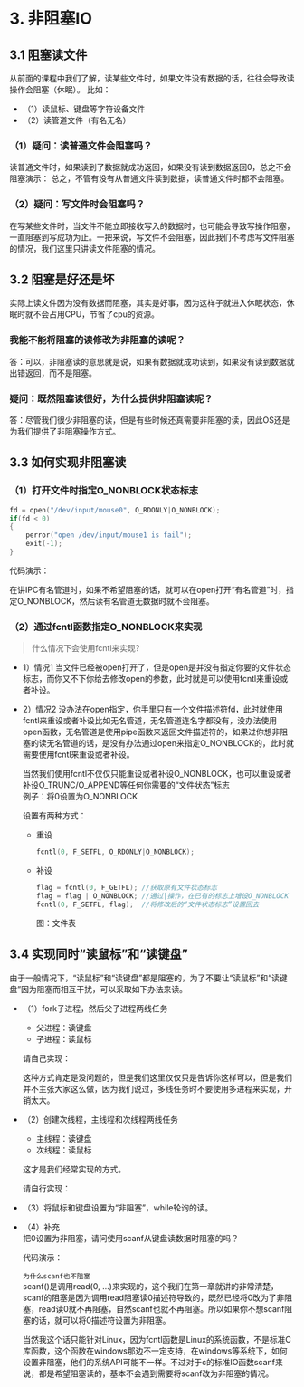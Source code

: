 # 3. 非阻塞IO

## 3.1 阻塞读文件

从前面的课程中我们了解，读某些文件时，如果文件没有数据的话，往往会导致读操作会阻塞（休眠）。
比如：

+ （1）读鼠标、键盘等字符设备文件
+ （2）读管道文件（有名无名）

### （1）疑问：读普通文件会阻塞吗？

读普通文件时，如果读到了数据就成功返回，如果没有读到数据返回0，总之不会阻塞演示：
总之，不管有没有从普通文件读到数据，读普通文件时都不会阻塞。

### （2）疑问：写文件时会阻塞吗？

在写某些文件时，当文件不能立即接收写入的数据时，也可能会导致写操作阻塞，一直阻塞到写成功为止。一把来说，写文件不会阻塞，因此我们不考虑写文件阻塞的情况，我们这里只讲读文件阻塞的情况。

## 3.2 阻塞是好还是坏

实际上读文件因为没有数据而阻塞，其实是好事，因为这样子就进入休眠状态，休眠时就不会占用CPU，节省了cpu的资源。

### 我能不能将阻塞的读修改为非阻塞的读呢？

答：可以，非阻塞读的意思就是说，如果有数据就成功读到，如果没有读到数据就出错返回，而不是阻塞。

### 疑问：既然阻塞读很好，为什么提供非阻塞读呢？

答：尽管我们很少非阻塞的读，但是有些时候还真需要非阻塞的读，因此OS还是为我们提供了非阻塞操作方式。

## 3.3 如何实现非阻塞读

### （1）打开文件时指定O_NONBLOCK状态标志

```c
fd = open("/dev/input/mouse0", O_RDONLY|O_NONBLOCK);
if(fd < 0)
{
    perror("open /dev/input/mouse1 is fail");
    exit(-1);
}
```

代码演示：

在讲IPC有名管道时，如果不希望阻塞的话，就可以在open打开“有名管道”时，指定O_NONBLOCK，然后读有名管道无数据时就不会阻塞。

### （2）通过fcntl函数指定O_NONBLOCK来实现

> 什么情况下会使用fcntl来实现?

+ 1）情况1
  当文件已经被open打开了，但是open是并没有指定你要的文件状态标志，而你又不下你给去修改open的参数，此时就是可以使用fcntl来重设或者补设。

+ 2）情况2
  没办法在open指定，你手里只有一个文件描述符fd，此时就使用fcntl来重设或者补设比如无名管道，无名管道连名字都没有，没办法使用open函数，无名管道是使用pipe函数来返回文件描述符的，如果过你想非阻塞的读无名管道的话，是没有办法通过open来指定O_NONBLOCK的，此时就需要使用fcntl来重设或者补设。

  当然我们使用fcntl不仅仅只能重设或者补设O_NONBLOCK，也可以重设或者补设O_TRUNC/O_APPEND等任何你需要的“文件状态”标志  
  例子：将0设置为O_NONBLOCK  

  设置有两种方式：
  + 重设

    ```c
    fcntl(0, F_SETFL, O_RDONLY|O_NONBLOCK);
    ```

  + 补设

    ```c
    flag = fcntl(0, F_GETFL); //获取原有文件状态标志
    flag = flag | O_NONBLOCK; //通过|操作，在已有的标志上增设O_NONBLOCK
    fcntl(0, F_SETFL, flag);  //将修改后的“文件状态标志”设置回去
    ```

    图：文件表

## 3.4 实现同时“读鼠标”和“读键盘”

由于一般情况下，“读鼠标”和“读键盘”都是阻塞的，为了不要让“读鼠标”和“读键盘”因为阻塞而相互干扰，可以采取如下办法来读。

+ （1）fork子进程，然后父子进程两线任务
  + 父进程：读键盘
  + 子进程：读鼠标

  请自己实现：
  
  这种方式肯定是没问题的，但是我们这里仅仅只是告诉你这样可以，但是我们并不主张大家这么做，因为我们说过，多线任务时不要使用多进程来实现，开销太大。
  
+ （2）创建次线程，主线程和次线程两线任务
  + 主线程：读键盘
  + 次线程：读鼠标
  
  这才是我们经常实现的方式。
  
  请自行实现：
  
+ （3）将鼠标和键盘设置为“非阻塞”，while轮询的读。

+ （4）补充  
  把0设置为非阻塞，请问使用scanf从键盘读数据时阻塞的吗？
  
  代码演示：

  `为什么scanf也不阻塞`  
  scanf()是调用read(0, ...)来实现的，这个我们在第一章就讲的非常清楚，scanf的阻塞是因为调用read阻塞读0描述符导致的，既然已经将0改为了非阻塞，read读0就不再阻塞，自然scanf也就不再阻塞。所以如果你不想scanf阻塞的话，就可以将0描述符设置为非阻塞。

  当然我这个话只能针对Linux，因为fcntl函数是Linux的系统函数，不是标准C库函数，这个函数在windows那边不一定支持，在windows等系统下，如何设置非阻塞，他们的系统API可能不一样。不过对于c的标准IO函数scanf来说，都是希望阻塞读的，基本不会遇到需要将scanf改为非阻塞的情况。
